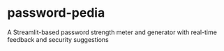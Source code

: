 # password-pedia
A Streamlit-based password strength meter and generator with real-time feedback and security suggestions
